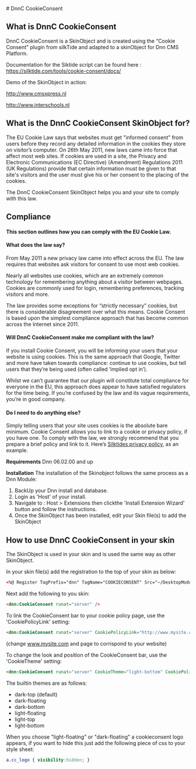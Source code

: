 ﻿﻿# DnnC CookieConsent

## What is DnnC CookieConsent
DnnC CookieConsent is a SkinObject and is created using the “Cookie Consent” plugin from silkTide and adapted to a skinObject for Dnn CMS Platform. 

Documentation for the Siktide script can be found here : https://silktide.com/tools/cookie-consent/docs/

Demo of the SkinObject in action:

http://www.cmsxpress.nl

http://www.interschools.nl

## What is the DnnC CookieConsent SkinObject for?

The EU Cookie Law says that websites must get "informed consent" from users before they record any detailed information in the cookies they store on visitor’s computer. On 26th May 2011, new laws came into force that affect most web sites. If cookies are used in a site, the Privacy and Electronic Communications (EC Directive) (Amendment) Regulations 2011 (UK Regulations) provide that certain information must be given to that site's visitors and the user must give his or her consent to the placing of the cookies.

The DnnC CookieConsent SkinObject helps you and your site to comply with this law.

## Compliance

#### This section outlines how you can comply with the EU Cookie Law.

#### What does the law say?
From May 2011 a new privacy law came into effect across the EU. The law requires that websites ask visitors for consent to use most web cookies.

Nearly all websites use cookies, which are an extremely common technology for remembering anything about a visitor between webpages. Cookies are commonly used for login, remembering preferences, tracking visitors and more.

The law provides some exceptions for “strictly necessary” cookies, but there is considerable disagreement over what this means. Cookie Consent is based upon the simplest compliance approach that has become common across the Internet since 2011.

#### Will DnnC CookieConsent make me compliant with the law?
If you install Cookie Consent, you will be informing your users that your website is using cookies. This is the same approach that Google, Twitter and more have taken towards compliance: continue to use cookies, but tell users that they’re being used (often called ‘implied opt in’).

Whilst we can’t guarantee that our plugin will constitute total compliance for everyone in the EU, this approach does appear to have satisfied regulators for the time being. If you’re confused by the law and its vague requirements, you’re in good company.

#### Do I need to do anything else?
Simply telling users that your site uses cookies is the absolute bare minimum. Cookie Consent allows you to link to a cookie or privacy policy, if you have one. To comply with the law, we strongly recommend that you prepare a brief policy and link to it. Here’s [Silktides privacy policy](https://silktide.com/tools/cookie-consent/docs/compliance), as an example.


**Requirements** Dnn 06.02.00 and up

**Installation** The installation of the Skinobject follows the same process as a Dnn Module:
1. BackUp your Dnn install and database.
2. Login as 'Host' of your install.
3. Navigate to : Host > Extensions then clickthe 'Install Extension Wizard' button and follow the instructions.
4. Once the SkinObject has been installed, edit your Skin file(s) to add the SkinObject

## How to use DnnC CookieConsent in your skin
The SkinObject is used in your skin and is used the same way as other SkinObject.

In your skin file(s) add the registration to the top of your skin as below:

```html
<%@ Register TagPrefix="dnn" TagName="COOKIECONSENT" Src="~/DesktopModules/DnnC_CookieConsent/CookieConsent.ascx" %>
```

Next add the following to you skin:

```html
<dnn:CookieConsent runat="server" />
```

To link the CookieConsent bar to your cookie policy page, use the 'CookiePolicyLink' setting:

```html
<dnn:CookieConsent runat="server" CookiePolicyLink="http://www.mysite.com/cookiepolicy.aspx" />
```
(change www.mysite.com and page to corrispond to your website)

To change the look and position of the CookieConsent bar, use the 'CookieTheme' setting:

```html
<dnn:CookieConsent runat="server" CookieTheme="light-bottom" CookiePolicyLink="http://www.mysite.com/cookiepolicy.aspx" />
```

The builtin themes are as follows:
- dark-top (default)
- dark-floating
- dark-bottom
- light-floating
- light-top
- light-bottom

When you choose "light-floating" or "dark-floating" a cookieconsent logo appears, if you want to hide this just add the following piece of css to your style sheet:

```css
a.cc_logo { visibility:hidden; }
```
